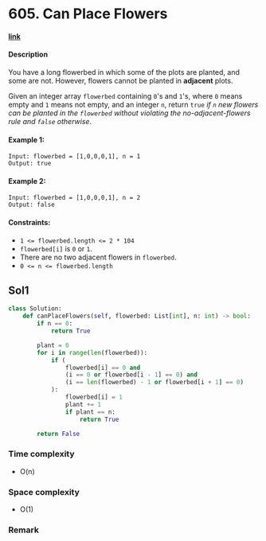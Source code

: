 # 605. Can Place Flowers

#### [link](https://leetcode.com/problems/can-place-flowers/)

#### Description
You have a long flowerbed in which some of the plots are planted, and some are not. However, flowers cannot be planted in **adjacent** plots.

Given an integer array `flowerbed` containing `0`'s and `1`'s, where `0` means empty and `1` means not empty, and an integer `n`, return `true` *if `n` new flowers can be planted in the `flowerbed` without violating the no-adjacent-flowers rule and `false` otherwise*.

#### Example 1:
```
Input: flowerbed = [1,0,0,0,1], n = 1
Output: true
```
#### Example 2:
```
Input: flowerbed = [1,0,0,0,1], n = 2
Output: false
```

#### Constraints:
* `1 <= flowerbed.length <= 2 * 104`
* `flowerbed[i]` is `0` or `1`.
* There are no two adjacent flowers in `flowerbed`.
* `0 <= n <= flowerbed.length`

## Sol1
```python
class Solution:
    def canPlaceFlowers(self, flowerbed: List[int], n: int) -> bool:
        if n == 0:
            return True

        plant = 0
        for i in range(len(flowerbed)):
            if (
                flowerbed[i] == 0 and
                (i == 0 or flowerbed[i - 1] == 0) and 
                (i == len(flowerbed) - 1 or flowerbed[i + 1] == 0)
            ):
                flowerbed[i] = 1
                plant += 1
                if plant == n:
                    return True

        return False
```
### Time complexity
* O(n)
### Space complexity
* O(1)
### Remark